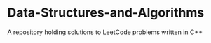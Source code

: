 # Data-Structures-and-Algorithms

A repository holding solutions to LeetCode problems written in C++
